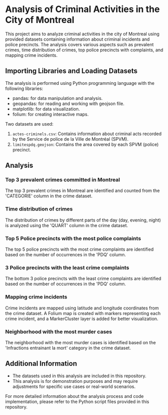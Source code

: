 # Analysis of Criminal Activities in the City of Montreal

This project aims to analyze criminal activities in the city of Montreal using provided datasets containing information about criminal incidents and police precincts. The analysis covers various aspects such as prevalent crimes, time distribution of crimes, top police precincts with complaints, and mapping crime incidents.

## Importing Libraries and Loading Datasets

The analysis is performed using Python programming language with the following libraries:
- pandas: for data manipulation and analysis.
- geopandas: for reading and working with geojson file.
- matplotlib: for data visualization.
- folium: for creating interactive maps.

Two datasets are used:
1. `actes-criminels.csv`: Contains information about criminal acts recorded by the Service de police de la Ville de Montréal (SPVM).
2. `limitespdq.geojson`: Contains the area covered by each SPVM (police) precinct.

## Analysis

### Top 3 prevalent crimes committed in Montreal
The top 3 prevalent crimes in Montreal are identified and counted from the 'CATEGORIE' column in the crime dataset.

### Time distribution of crimes
The distribution of crimes by different parts of the day (day, evening, night) is analyzed using the 'QUART' column in the crime dataset.

### Top 5 Police precincts with the most police complaints
The top 5 police precincts with the most crime complaints are identified based on the number of occurrences in the 'PDQ' column.

### 3 Police precincts with the least crime complaints
The bottom 3 police precincts with the least crime complaints are identified based on the number of occurrences in the 'PDQ' column.

### Mapping crime incidents
Crime incidents are mapped using latitude and longitude coordinates from the crime dataset. A Folium map is created with markers representing each crime incident, and a MarkerCluster layer is added for better visualization.

### Neighborhood with the most murder cases
The neighborhood with the most murder cases is identified based on the 'Infractions entrainant la mort' category in the crime dataset.

## Additional Information

- The datasets used in this analysis are included in this repository.
- This analysis is for demonstration purposes and may require adjustments for specific use cases or real-world scenarios.

For more detailed information about the analysis process and code implementation, please refer to the Python script files provided in this repository.



